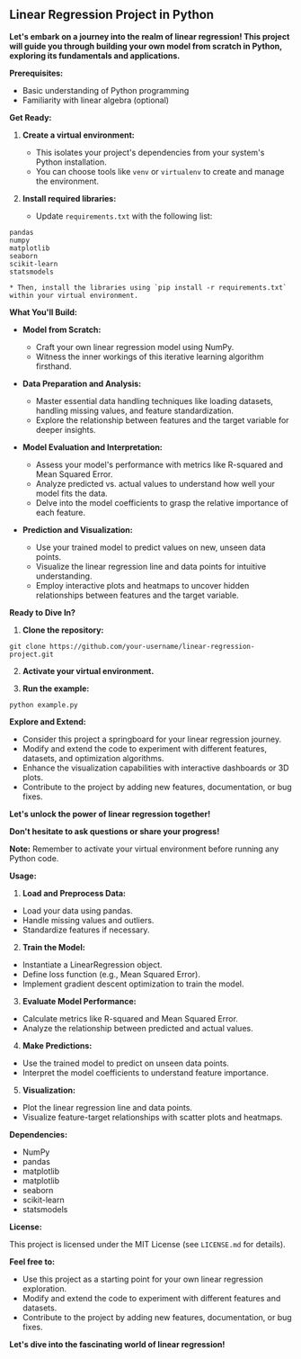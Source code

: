 ## Linear Regression Project in Python

**Let's embark on a journey into the realm of linear regression! This project will guide you through building your own model from scratch in Python, exploring its fundamentals and applications.**

**Prerequisites:**

* Basic understanding of Python programming
* Familiarity with linear algebra (optional)

**Get Ready:**

1. **Create a virtual environment:**
    * This isolates your project's dependencies from your system's Python installation.
    * You can choose tools like `venv` or `virtualenv` to create and manage the environment.

2. **Install required libraries:**
    * Update `requirements.txt` with the following list:

```
pandas
numpy
matplotlib
seaborn
scikit-learn
statsmodels
```

    * Then, install the libraries using `pip install -r requirements.txt` within your virtual environment.

**What You'll Build:**

* **Model from Scratch:**
    * Craft your own linear regression model using NumPy.
    * Witness the inner workings of this iterative learning algorithm firsthand.

* **Data Preparation and Analysis:**
    * Master essential data handling techniques like loading datasets, handling missing values, and feature standardization.
    * Explore the relationship between features and the target variable for deeper insights.

* **Model Evaluation and Interpretation:**
    * Assess your model's performance with metrics like R-squared and Mean Squared Error.
    * Analyze predicted vs. actual values to understand how well your model fits the data.
    * Delve into the model coefficients to grasp the relative importance of each feature.

* **Prediction and Visualization:**
    * Use your trained model to predict values on new, unseen data points.
    * Visualize the linear regression line and data points for intuitive understanding.
    * Employ interactive plots and heatmaps to uncover hidden relationships between features and the target variable.

**Ready to Dive In?**

1. **Clone the repository:**

```
git clone https://github.com/your-username/linear-regression-project.git
```

2. **Activate your virtual environment.**

3. **Run the example:**

```
python example.py
```

**Explore and Extend:**

* Consider this project a springboard for your linear regression journey.
* Modify and extend the code to experiment with different features, datasets, and optimization algorithms.
* Enhance the visualization capabilities with interactive dashboards or 3D plots.
* Contribute to the project by adding new features, documentation, or bug fixes.

**Let's unlock the power of linear regression together!**

**Don't hesitate to ask questions or share your progress!**

**Note:** Remember to activate your virtual environment before running any Python code.


**Usage:**

1. **Load and Preprocess Data:**

* Load your data using pandas.
* Handle missing values and outliers.
* Standardize features if necessary.

2. **Train the Model:**

* Instantiate a LinearRegression object.
* Define loss function (e.g., Mean Squared Error).
* Implement gradient descent optimization to train the model.

3. **Evaluate Model Performance:**

* Calculate metrics like R-squared and Mean Squared Error.
* Analyze the relationship between predicted and actual values.

4. **Make Predictions:**

* Use the trained model to predict on unseen data points.
* Interpret the model coefficients to understand feature importance.

5. **Visualization:**

* Plot the linear regression line and data points.
* Visualize feature-target relationships with scatter plots and heatmaps.

**Dependencies:**

* NumPy
* pandas
* matplotlib
* matplotlib
* seaborn
* scikit-learn
* statsmodels

**License:**

This project is licensed under the MIT License (see `LICENSE.md` for details).

**Feel free to:**

* Use this project as a starting point for your own linear regression exploration.
* Modify and extend the code to experiment with different features and datasets.
* Contribute to the project by adding new features, documentation, or bug fixes.

**Let's dive into the fascinating world of linear regression!**